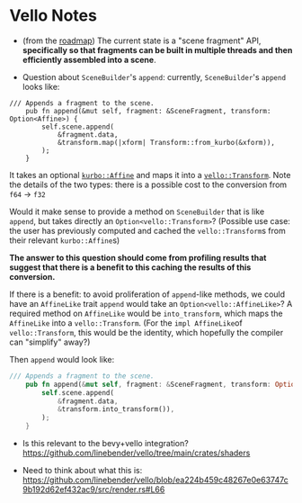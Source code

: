 # Vello Notes

* (from the [roadmap](https://github.com/linebender/vello/blob/main/doc/roadmap_2023.md)) The current state is a "scene fragment" API, **specifically so that fragments can be built in multiple threads and then efficiently assembled into a scene**.

* Question about `SceneBuilder`'s `append`: currently, `SceneBuilder`'s `append` looks like:

```
/// Appends a fragment to the scene.
    pub fn append(&mut self, fragment: &SceneFragment, transform: Option<Affine>) {
        self.scene.append(
            &fragment.data,
            &transform.map(|xform| Transform::from_kurbo(&xform)),
        );
    }
```

It takes an optional [`kurbo::Affine`](https://docs.rs/kurbo/latest/kurbo/struct.Affine.html) and maps it into a [`vello::Transform`](https://github.com/linebender/vello/blob/ea224b459c48267e0e63747c9b192d62ef432ac9/crates/encoding/src/math.rs#L12). Note the details of the two types: there is a possible cost to the conversion from `f64` -> `f32`

Would it make sense to provide a method on `SceneBuilder` that is like `append`, but takes directly an  `Option<vello::Transform>`? (Possible use case: the user has previously computed and cached the `vello::Transform`s from their relevant `kurbo::Affine`s)

**The answer to this question should come from profiling results that suggest that there is a benefit to this caching the results of this conversion.**

If there is a benefit: to avoid proliferation of `append`-like methods, we could have an `AffineLike` trait `append` would take an `Option<vello::AffineLike>`? A required method on `AffineLike` would be `into_transform`, which maps the `AffineLike` into a `vello::Transform`. (For the `impl AffineLike`of `vello::Transform`, this would be the identity, which hopefully the compiler can "simplify" away?)

Then `append` would look like:

```rust
/// Appends a fragment to the scene.
    pub fn append(&mut self, fragment: &SceneFragment, transform: Option<AffineLike>) {
        self.scene.append(
            &fragment.data,
            &transform.into_transform()),
        );
    }
```

* Is this relevant to the bevy+vello integration? <https://github.com/linebender/vello/tree/main/crates/shaders>

* Need to think about what this is:  <https://github.com/linebender/vello/blob/ea224b459c48267e0e63747c9b192d62ef432ac9/src/render.rs#L66>
